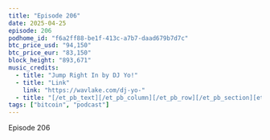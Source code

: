 ```yaml
---
title: "Episode 206"
date: 2025-04-25
episode: 206
podhome_id: "f6a2ff88-be1f-413c-a7b7-daad679b7d7c"
btc_price_usd: "94,150"
btc_price_eur: "83,150"
block_height: "893,671"
music_credits:
  - title: "Jump Right In by DJ Yo!"
  - title: "Link"
    link: "https://wavlake.com/dj-yo-"
  - title: "[/et_pb_text][/et_pb_column][/et_pb_row][/et_pb_section][et_pb_section fb_built='1' admin_label='"
tags: ["bitcoin", "podcast"]
---
```


Episode 206